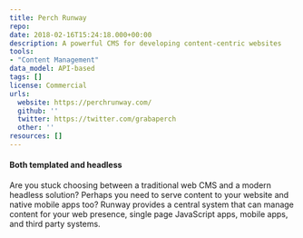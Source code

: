 ```yaml
---
title: Perch Runway
repo: 
date: 2018-02-16T15:24:18.000+00:00
description: A powerful CMS for developing content-centric websites
tools:
- "Content Management"
data_model: API-based
tags: []
license: Commercial
urls:
  website: https://perchrunway.com/
  github: ''
  twitter: https://twitter.com/grabaperch
  other: ''
resources: []
---
```

#### Both templated and headless

Are you stuck choosing between a traditional web CMS and a modern headless solution? Perhaps you need to serve content to your website and native mobile apps too? Runway provides a central system that can manage content for your web presence, single page JavaScript apps, mobile apps, and third party systems.
